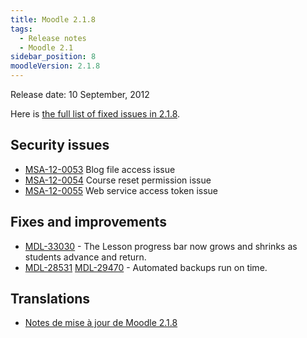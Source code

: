 ```yaml
---
title: Moodle 2.1.8
tags:
  - Release notes
  - Moodle 2.1
sidebar_position: 8
moodleVersion: 2.1.8
---
```


Release date: 10 September, 2012

Here is [the full list of fixed issues in 2.1.8](http://tracker.moodle.org/secure/IssueNavigator!executeAdvanced.jspa?jqlQuery=project+%3D+mdl+AND+resolution+%3D+fixed+AND+fixVersion+in+%28%222.1.8%22%29+ORDER+BY+priority+DESC&runQuery=true&clear=true).

## Security issues

- [MSA-12-0053](http://moodle.org/mod/forum/discuss.php?d=211557) Blog file access issue
- [MSA-12-0054](http://moodle.org/mod/forum/discuss.php?d=211558) Course reset permission issue
- [MSA-12-0055](http://moodle.org/mod/forum/discuss.php?d=211559) Web service access token issue

## Fixes and improvements

- [MDL-33030](https://tracker.moodle.org/browse/MDL-33030) - The Lesson progress bar now grows and shrinks as students advance and return.
- [MDL-28531](https://tracker.moodle.org/browse/MDL-28531) [MDL-29470](https://tracker.moodle.org/browse/MDL-29470) - Automated backups run on time.

## Translations

- [Notes de mise à jour de Moodle 2.1.8](https://docs.moodle.org/fr/Notes_de_mise_à_jour_de_Moodle_2.1.8)
